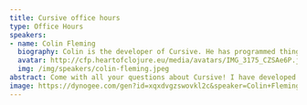 ```yaml
---
title: Cursive office hours
type: Office Hours
speakers:
- name: Colin Fleming
  biography: Colin is the developer of Cursive. He has programmed things for a long time now, in a bunch of different programming languages. When he's not hacking on Cursive, he's mostly climbing in the hills nearby.
  avatar: http://cfp.heartofclojure.eu/media/avatars/IMG_3175_CZSAe6P.jpeg
  img: /img/speakers/colin-fleming.jpeg
abstract: Come with all your questions about Cursive! I have developed Cursive from the very start, and I'd love to hear your questions, see how you're using Cursive and (hopefully!) help you with any problems you're experiencing. Whether you're an experienced Cursive user, an experienced Emacs user curious about why anyone might want to use anything else, or anywhere in between those two points, I'd love to hear from you and help with any issues you're experiencing.
image: https://dynogee.com/gen?id=xqxdvgzswovkl2c&speaker=Colin+Fleming&title=Cursive+office+hours&type=Office+Hours&img=https%3A//2024.heartofclojure.eu/img/speakers/colin-fleming.jpeg
---
```

